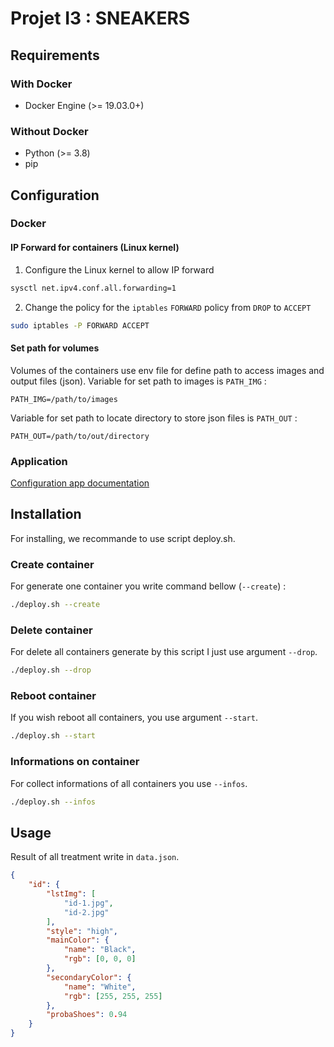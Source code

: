 # Projet I3 : SNEAKERS
## Requirements
### With Docker
* Docker Engine (>= 19.03.0+)
### Without Docker
* Python (>= 3.8)
* pip
## Configuration 
### Docker
#### IP Forward for containers (Linux kernel)
1. Configure the Linux kernel to allow IP forward
```bash
sysctl net.ipv4.conf.all.forwarding=1
```
2. Change the policy for the `iptables` `FORWARD` policy from `DROP` to `ACCEPT`
```bash
sudo iptables -P FORWARD ACCEPT
```
#### Set path for volumes
Volumes of the containers use env file for define path to access images and output files (json).
Variable for set path to images is `PATH_IMG` : 
```
PATH_IMG=/path/to/images
```
Variable for set path to locate directory to store json files is `PATH_OUT` :
```
PATH_OUT=/path/to/out/directory
```
### Application
[Configuration app documentation](config/config-doc.md)
## Installation
For installing, we recommande to use script deploy.sh. 
### Create container
For generate one container you write command bellow (`--create`) :
```bash
./deploy.sh --create
```
### Delete container
For delete all containers generate by this script I just use argument `--drop`.
```bash
./deploy.sh --drop
```
### Reboot container
If you wish reboot all containers, you use argument `--start`.
```bash
./deploy.sh --start
```
### Informations on container
For collect informations of all containers you use `--infos`.
```bash
./deploy.sh --infos
```
## Usage
Result of all treatment write in `data.json`.
```json
{
    "id": {
        "lstImg": [
            "id-1.jpg",
            "id-2.jpg"
        ],
        "style": "high",
        "mainColor": {
            "name": "Black",
            "rgb": [0, 0, 0]
        },
        "secondaryColor": {
            "name": "White",
            "rgb": [255, 255, 255]
        },
        "probaShoes": 0.94
    }
}
```